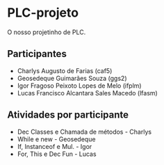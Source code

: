 # PLC-projeto

O nosso projetinho de PLC.

## Participantes

- Charlys Augusto de Farias (caf5)
- Geosedeque Guimarães Souza (ggs2)
- Igor Fragoso Peixoto Lopes de Melo (ifplm)
- Lucas Francisco Alcantara Sales Macedo (lfasm)

## Atividades por participante

- Dec Classes e Chamada de métodos - Charlys
- While e new - Geosedeque
- If, Instanceof e Mul. - Igor
- For, This e Dec Fun - Lucas
